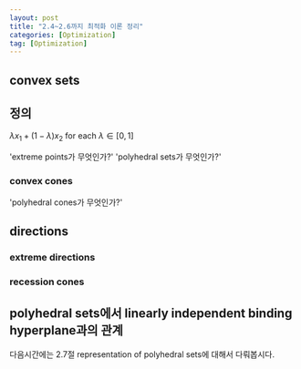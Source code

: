 ```yaml
---
layout: post
title: "2.4~2.6까지 최적화 이론 정리"
categories: [Optimization]
tag: [Optimization]
---
```


## convex sets

정의
---
$\lambda x_{1} + (1-\lambda )x_{2}$ for each $\lambda \in [0,1]$


'extreme points가 무엇인가?'
'polyhedral sets가 무엇인가?'
### convex cones
'polyhedral cones가 무엇인가?'



## directions

### extreme directions

### recession cones


## polyhedral sets에서 linearly independent binding hyperplane과의 관계


다음시간에는 2.7절 representation of polyhedral sets에 대해서 다뤄봅시다.


